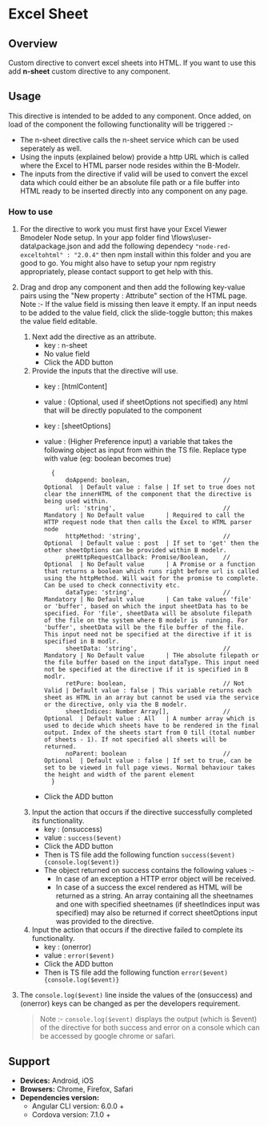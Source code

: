 # Excel Sheet

## Overview

Custom directive to convert excel sheets into HTML. If you want to use this add **n-sheet** custom directive to any component.

## Usage

This directive is intended to be added to any component. Once added, on load of the component the following functionality will be triggered :-

* The n-sheet directive calls the n-sheet service which can be used seperately as well.
* Using the inputs \(explained below\) provide a http URL which is called where the Excel to HTML parser node resides within the B-Modelr.
* The inputs from the directive if valid will be used to convert the excel data which could either be an absolute file path or a file buffer into HTML ready to be inserted directly into any component on any page.

### How to use

1. For the directive to work you must first have your Excel Viewer Bmodeler Node setup. In your app folder find \flows\user-data\package.json and add the following dependecy `"node-red-exceltohtml" : "2.0.4"` then npm install within this folder and you are good to go. You might also have to setup your npm registry appropriately, please contact support to get help with this. 
2. Drag and drop any component and then add the following key-value pairs using the "New property : Attribute" section of the HTML page. Note :- If the value field is missing then leave it empty. If an input needs to be added to the value field, click the slide-toggle button; this makes the value field editable.
   1. Next add the directive as an attribute.
      * key : n-sheet
      * No value field
      * Click the ADD button
   2. Provide the inputs that the directive will use.
      * key : \[htmlContent\] 
      * value : \(Optional, used if sheetOptions not specified\) any html that will be directly populated to the component
      * key : \[sheetOptions\] 
      * value : \(Higher Preference input\) a variable that takes the following object as input from within the TS file. Replace type with value \(eg: boolean becomes true\)

        ```text
          {
              doAppend: boolean,                          // Optional  | Default value : false | If set to true does not clear the innerHTML of the component that the directive is being used within.
              url: 'string',                              // Mandatory | No Default value      | Required to call the HTTP request node that then calls the Excel to HTML parser node
              httpMethod: 'string',                       // Optional  | Default value : post  | If set to 'get' then the other sheetOptions can be provided within B modelr.
              preHttpRequestCallback: Promise/Boolean,    // Optional  | No Default value      | A Promise or a function that returns a boolean which runs right before url is called using the httpMethod. Will wait for the promise to complete. Can be used to check connectivity etc.  
              dataType: 'string',                         // Mandatory | No Default value      | Can take values 'file' or 'buffer', based on which the input sheetData has to be specified. For 'file', sheetData will be absolute filepath of the file on the system where B modelr is  running. For 'buffer', sheetData will be the file buffer of the file. This input need not be specified at the directive if it is specified in B modlr.
              sheetData: 'string',                        // Mandatory | No Default value      | THe absolute filepath or the file buffer based on the input dataType. This input need not be specified at the directive if it is specified in B modlr.
              retPure: boolean,                           // Not Valid | Default value : false | This variable returns each sheet as HTML in an array but cannot be used via the service or the directive, only via the B modelr.
              sheetIndices: Number Array[],               // Optional  | Default value : All   | A number array which is used to decide which sheets have to be rendered in the final output. Index of the sheets start from 0 till (total number of sheets - 1). If not specified all sheets will be returned.
              noParent: boolean                           // Optional  | Default value : false | If set to true, can be set to be viewed in full page views. Normal behaviour takes the height and width of the parent element
          }
        ```

      * Click the ADD button
   3. Input the action that occurs if the directive successfully completed its functionality.
      * key : \(onsuccess\)  
      * value : `success($event)`
      * Click the ADD button
      * Then is TS file add the following function `success($event){console.log($event)}`
      * The object returned on success contains the following values :-
        * In case of an exception a HTTP error object will be received.
        * In case of a success the excel rendered as HTML will be returned as a string. An array containing all the sheetnames and one with specified sheetnames \(if sheetIndices input was specified\) may also be returned if correct sheetOptions input was provided to the directive.
   4. Input the action that occurs if the directive failed to complete its functionality.
      * key : \(onerror\)  
      * value : `error($event)`
      * Click the ADD button
      * Then is TS file add the following function `error($event){console.log($event)}`
3. The `console.log($event)` line inside the values of the \(onsuccess\) and \(onerror\) keys can be changed as per the developers requirement. 

   > Note :- `console.log($event)` displays the output \(which is $event\) of the directive for both success and error on a console which can be accessed by google chrome or safari.

## Support

* **Devices:** Android, iOS
* **Browsers:**  Chrome, Firefox, Safari
* **Dependencies version:** 
  * Angular CLI version: 6.0.0 + 
  * Cordova version: 7.1.0 +


